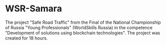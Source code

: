 # WSR-Samara
The project "Safe Road Traffic" from the Final of the National Championship of Russia "Young Professionals" (WorldSkills Russia) in the competence "Development of solutions using blockchain technologies".
The project was created for 18 hours. 
